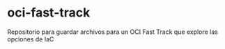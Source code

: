 # oci-fast-track
Repositorio para guardar archivos para un OCI Fast Track que explore las opciones de IaC
